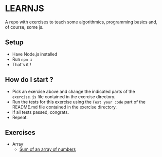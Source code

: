 # LEARNJS

A repo with exercises to teach some algorithmics, programming basics and, of course, some js.

## Setup
- Have Node.js installed
- Run `npm i`
- That's it !

## How do I start ?

- Pick an exercise above and change the indicated parts of the `exercise.js` file contained in the exercise directory.
- Run the tests for this exercise using the `Test your code` part of the README.md file contained in the exercise directory.
- If all tests passed, congrats.
- Repeat.


## Exercises

- Array
    - [Sum of an array of numbers](exercises/data-structures/arrays/sum/exercise.js)